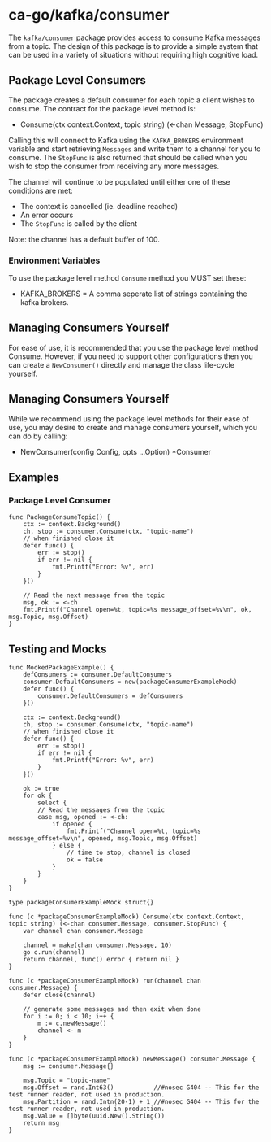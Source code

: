 # ca-go/kafka/consumer

The `kafka/consumer` package provides access to consume Kafka messages from a topic. The design of this package is to provide a simple system that can be used in a variety of situations without requiring high cognitive load.

## Package Level Consumers
The package creates a default consumer for each topic a client wishes to consume. The contract for the package level method is:

- Consume(ctx context.Context, topic string) (<-chan Message, StopFunc)

Calling this will connect to Kafka using the `KAFKA_BROKERS` environment variable and start retrieving `Messages` and write them to a channel for you to consume. The `StopFunc` is also returned that should be called when you wish to stop the consumer from receiving any more messages.

The channel will continue to be populated until either one of these conditions are met:
- The context is cancelled (ie. deadline reached)
- An error occurs
- The `StopFunc` is called by the client

Note: the channel has a default buffer of 100.

### Environment Variables

To use the package level method `Consume` method you MUST set these:

- KAFKA_BROKERS = A comma seperate list of strings containing the kafka brokers.


## Managing Consumers Yourself

For ease of use, it is recommended that you use the package level method Consume. However, if you need to support other configurations then you can create a `NewConsumer()` directly and manage the class life-cycle yourself.


## Managing Consumers Yourself

While we recommend using the package level methods for their ease of use, you may desire to create and manage consumers yourself, which you can do by calling:

- NewConsumer(config Config, opts ...Option) *Consumer

## Examples

### Package Level Consumer

```
func PackageConsumeTopic() {
	ctx := context.Background()
	ch, stop := consumer.Consume(ctx, "topic-name")
	// when finished close it
	defer func() {
		err := stop()
		if err != nil {
			fmt.Printf("Error: %v", err)
		}
	}()

	// Read the next message from the topic
	msg, ok := <-ch
	fmt.Printf("Channel open=%t, topic=%s message_offset=%v\n", ok, msg.Topic, msg.Offset)
}

```


## Testing and Mocks


```
func MockedPackageExample() {
    defConsumers := consumer.DefaultConsumers
	consumer.DefaultConsumers = new(packageConsumerExampleMock)
	defer func() {
		consumer.DefaultConsumers = defConsumers
	}()

	ctx := context.Background()
	ch, stop := consumer.Consume(ctx, "topic-name")
	// when finished close it
	defer func() {
		err := stop()
		if err != nil {
			fmt.Printf("Error: %v", err)
		}
	}()

	ok := true
	for ok {
		select {
		// Read the messages from the topic
		case msg, opened := <-ch:
			if opened {
				fmt.Printf("Channel open=%t, topic=%s message_offset=%v\n", opened, msg.Topic, msg.Offset)
			} else {
				// time to stop, channel is closed
				ok = false
			}
		}
	}
}

type packageConsumerExampleMock struct{}

func (c *packageConsumerExampleMock) Consume(ctx context.Context, topic string) (<-chan consumer.Message, consumer.StopFunc) {
	var channel chan consumer.Message

	channel = make(chan consumer.Message, 10)
	go c.run(channel)
	return channel, func() error { return nil }
}

func (c *packageConsumerExampleMock) run(channel chan consumer.Message) {
	defer close(channel)

	// generate some messages and then exit when done
	for i := 0; i < 10; i++ {
		m := c.newMessage()
		channel <- m
	}
}

func (c *packageConsumerExampleMock) newMessage() consumer.Message {
	msg := consumer.Message{}

	msg.Topic = "topic-name"
	msg.Offset = rand.Int63()           //#nosec G404 -- This for the test runner reader, not used in production.
	msg.Partition = rand.Intn(20-1) + 1 //#nosec G404 -- This for the test runner reader, not used in production.
	msg.Value = []byte(uuid.New().String())
	return msg
}

```
